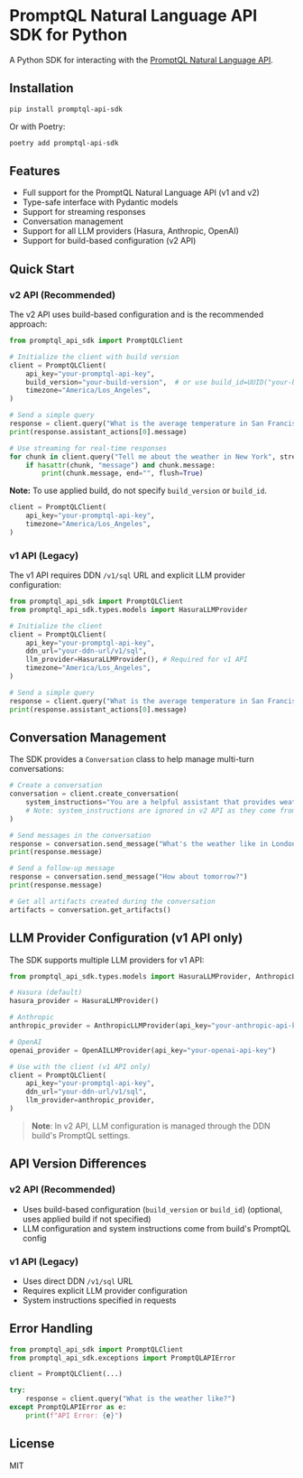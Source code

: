 # PromptQL Natural Language API SDK for Python

A Python SDK for interacting with the [PromptQL Natural Language API](https://hasura.io/docs/promptql/promptql-apis/natural-language-api/).

## Installation

```bash
pip install promptql-api-sdk
```

Or with Poetry:

```bash
poetry add promptql-api-sdk
```

## Features

- Full support for the PromptQL Natural Language API (v1 and v2)
- Type-safe interface with Pydantic models
- Support for streaming responses
- Conversation management
- Support for all LLM providers (Hasura, Anthropic, OpenAI)
- Support for build-based configuration (v2 API)

## Quick Start

### v2 API (Recommended)

The v2 API uses build-based configuration and is the recommended approach:

```python
from promptql_api_sdk import PromptQLClient

# Initialize the client with build version
client = PromptQLClient(
    api_key="your-promptql-api-key",
    build_version="your-build-version",  # or use build_id=UUID("your-build-id")
    timezone="America/Los_Angeles",
)

# Send a simple query
response = client.query("What is the average temperature in San Francisco?")
print(response.assistant_actions[0].message)

# Use streaming for real-time responses
for chunk in client.query("Tell me about the weather in New York", stream=True):
    if hasattr(chunk, "message") and chunk.message:
        print(chunk.message, end="", flush=True)
```

**Note:** To use applied build, do not specify `build_version` or `build_id`.

```python
client = PromptQLClient(
    api_key="your-promptql-api-key",
    timezone="America/Los_Angeles",
)
```

### v1 API (Legacy)

The v1 API requires DDN `/v1/sql` URL and explicit LLM provider configuration:

```python
from promptql_api_sdk import PromptQLClient
from promptql_api_sdk.types.models import HasuraLLMProvider

# Initialize the client
client = PromptQLClient(
    api_key="your-promptql-api-key",
    ddn_url="your-ddn-url/v1/sql",
    llm_provider=HasuraLLMProvider(), # Required for v1 API
    timezone="America/Los_Angeles",
)

# Send a simple query
response = client.query("What is the average temperature in San Francisco?")
print(response.assistant_actions[0].message)
```

## Conversation Management

The SDK provides a `Conversation` class to help manage multi-turn conversations:

```python
# Create a conversation
conversation = client.create_conversation(
    system_instructions="You are a helpful assistant that provides weather information."
    # Note: system_instructions are ignored in v2 API as they come from build's PromptQL config
)

# Send messages in the conversation
response = conversation.send_message("What's the weather like in London?")
print(response.message)

# Send a follow-up message
response = conversation.send_message("How about tomorrow?")
print(response.message)

# Get all artifacts created during the conversation
artifacts = conversation.get_artifacts()
```

## LLM Provider Configuration (v1 API only)

The SDK supports multiple LLM providers for v1 API:

```python
from promptql_api_sdk.types.models import HasuraLLMProvider, AnthropicLLMProvider, OpenAILLMProvider

# Hasura (default)
hasura_provider = HasuraLLMProvider()

# Anthropic
anthropic_provider = AnthropicLLMProvider(api_key="your-anthropic-api-key")

# OpenAI
openai_provider = OpenAILLMProvider(api_key="your-openai-api-key")

# Use with the client (v1 API only)
client = PromptQLClient(
    api_key="your-promptql-api-key",
    ddn_url="your-ddn-url/v1/sql",
    llm_provider=anthropic_provider,
)
```

> **Note**: In v2 API, LLM configuration is managed through the DDN build's PromptQL settings.

## API Version Differences

### v2 API (Recommended)
- Uses build-based configuration (`build_version` or `build_id`) (optional, uses applied build if not specified)
- LLM configuration and system instructions come from build's PromptQL config

### v1 API (Legacy)
- Uses direct DDN `/v1/sql` URL
- Requires explicit LLM provider configuration
- System instructions specified in requests

## Error Handling

```python
from promptql_api_sdk import PromptQLClient
from promptql_api_sdk.exceptions import PromptQLAPIError

client = PromptQLClient(...)

try:
    response = client.query("What is the weather like?")
except PromptQLAPIError as e:
    print(f"API Error: {e}")
```

## License

MIT

